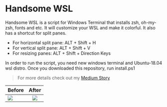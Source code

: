 # Handsome WSL

Handsome WSL is a script for Windows Terminal that installs zsh, oh-my-zsh, fonts and etc. It will customize your WSL and make it colorful. It also has a shortcut for split panes. 
 


  - For horizontal split pane: ALT + Shift + H 
  - For vertical split pane: ALT + Shift + V
  - For resizing panes: ALT + Shift + Direction Keys

In order to run the script, you need new windows terminal and Ubuntu-18.04 wsl distro. Once you downloaded this repository, run install.ps1

> For more details check out my [Medium Story](https://medium.com/@onur.polattimur/beautify-your-wsl-on-windows-terminal-783d0d0403e2)



| Before        | After           |
| ------------- |:-------------:| 
| <img src="https://miro.medium.com/max/1378/1*5KU2Thaprpmxylv6II7-DQ.png"/>    | <img src="https://miro.medium.com/max/1735/1*xs__xEPN5yHtgu0Ov4l_RA.png"/> | 
